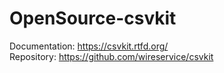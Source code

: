 # OpenSource-csvkit

Documentation: https://csvkit.rtfd.org/  
Repository: https://github.com/wireservice/csvkit
